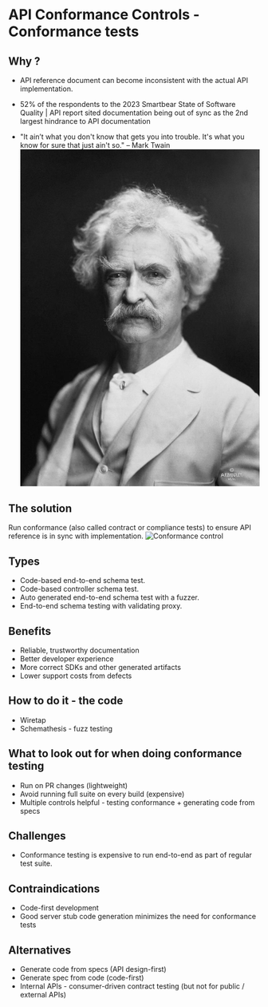 # API Conformance Controls - Conformance tests


## Why ?

- API reference document can become inconsistent with the actual API implementation.

- 52% of the respondents to the 2023 Smartbear State of Software Quality | API report
  sited documentation being out of sync as the 2nd largest hindrance to API documentation

-  "It ain’t what you don't know that gets you into trouble. It's what you know for sure that just ain't so." – Mark Twain
![Mark Twain](mark-twain.png)


## The solution
Run conformance (also called contract or compliance tests) to ensure API reference is in sync with implementation.
![Conformance control](./conformance.png)
## Types
- Code-based end-to-end schema test.
- Code-based controller schema test.
- Auto generated end-to-end schema test with a fuzzer.
- End-to-end schema testing with validating proxy.

## Benefits
- Reliable, trustworthy documentation 
- Better developer experience 
- More correct SDKs and other generated artifacts
- Lower support costs from defects

## How to do it - the code
- Wiretap
- Schemathesis - fuzz testing

## What to look out for when doing conformance testing
- Run on PR changes (lightweight)
- Avoid running full suite on every build (expensive)
- Multiple controls helpful - testing conformance + generating code from specs 

## Challenges
- Conformance testing is expensive to run end-to-end as part of regular test suite.

## Contraindications
- Code-first development
- Good server stub code generation minimizes the need for conformance tests

## Alternatives
- Generate code from specs (API design-first)
- Generate spec from code (code-first)
- Internal APIs - consumer-driven contract testing (but not for public / external APIs)

